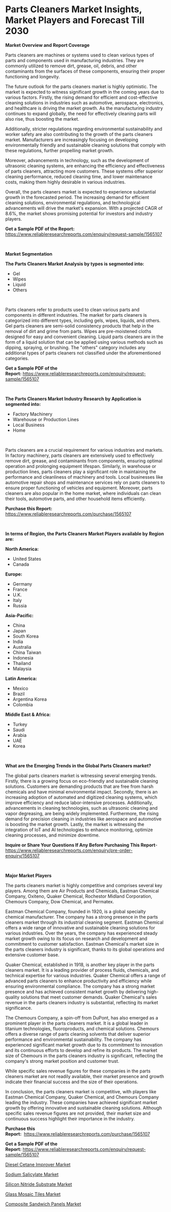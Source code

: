 <p><h1>Parts Cleaners Market Insights, Market Players and Forecast Till 2030</h1></p><p><strong>Market Overview and Report Coverage</strong></p>
<p><p>Parts cleaners are machines or systems used to clean various types of parts and components used in manufacturing industries. They are commonly utilized to remove dirt, grease, oil, debris, and other contaminants from the surfaces of these components, ensuring their proper functioning and longevity.</p><p>The future outlook for the parts cleaners market is highly optimistic. The market is expected to witness significant growth in the coming years due to various factors. Firstly, the rising demand for efficient and cost-effective cleaning solutions in industries such as automotive, aerospace, electronics, and healthcare is driving the market growth. As the manufacturing industry continues to expand globally, the need for effectively cleaning parts will also rise, thus boosting the market.</p><p>Additionally, stricter regulations regarding environmental sustainability and worker safety are also contributing to the growth of the parts cleaners market. Manufacturers are increasingly focusing on developing environmentally friendly and sustainable cleaning solutions that comply with these regulations, further propelling market growth.</p><p>Moreover, advancements in technology, such as the development of ultrasonic cleaning systems, are enhancing the efficiency and effectiveness of parts cleaners, attracting more customers. These systems offer superior cleaning performance, reduced cleaning time, and lower maintenance costs, making them highly desirable in various industries.</p><p>Overall, the parts cleaners market is expected to experience substantial growth in the forecasted period. The increasing demand for efficient cleaning solutions, environmental regulations, and technological advancements will drive the market's expansion. With a projected CAGR of 8.6%, the market shows promising potential for investors and industry players.</p></p>
<p><strong>Get a Sample PDF of the Report:</strong> <a href="https://www.reliableresearchreports.com/enquiry/request-sample/1565107">https://www.reliableresearchreports.com/enquiry/request-sample/1565107</a></p>
<p>&nbsp;</p>
<p><strong>Market Segmentation</strong></p>
<p><strong>The Parts Cleaners Market Analysis by types is segmented into:</strong></p>
<p><ul><li>Gel</li><li>Wipes</li><li>Liquid</li><li>Others</li></ul></p>
<p>&nbsp;</p>
<p><p>Parts cleaners refer to products used to clean various parts and components in different industries. The market for parts cleaners is categorized into different types, including gels, wipes, liquids, and others. Gel parts cleaners are semi-solid consistency products that help in the removal of dirt and grime from parts. Wipes are pre-moistened cloths designed for easy and convenient cleaning. Liquid parts cleaners are in the form of a liquid solution that can be applied using various methods such as dipping, spraying, or brushing. The "others" category includes any additional types of parts cleaners not classified under the aforementioned categories.</p></p>
<p><strong>Get a Sample PDF of the Report:</strong>&nbsp;<a href="https://www.reliableresearchreports.com/enquiry/request-sample/1565107">https://www.reliableresearchreports.com/enquiry/request-sample/1565107</a></p>
<p>&nbsp;</p>
<p><strong>The Parts Cleaners Market Industry Research by Application is segmented into:</strong></p>
<p><ul><li>Factory Machinery</li><li>Warehouse or Production Lines</li><li>Local Business</li><li>Home</li></ul></p>
<p>&nbsp;</p>
<p><p>Parts cleaners are a crucial requirement for various industries and markets. In factory machinery, parts cleaners are extensively used to effectively remove dirt, grease, and contaminants from components, ensuring optimal operation and prolonging equipment lifespan. Similarly, in warehouse or production lines, parts cleaners play a significant role in maintaining the performance and cleanliness of machinery and tools. Local businesses like automotive repair shops and maintenance services rely on parts cleaners to ensure proper functioning of vehicles and equipment. Moreover, parts cleaners are also popular in the home market, where individuals can clean their tools, automotive parts, and other household items efficiently.</p></p>
<p><strong>Purchase this Report:</strong>&nbsp; <a href="https://www.reliableresearchreports.com/purchase/1565107">https://www.reliableresearchreports.com/purchase/1565107</a></p>
<p>&nbsp;</p>
<p><strong>In terms of Region, the Parts Cleaners Market Players available by Region are:</strong></p>
<p>
    <p> <strong> North America: </strong>
        <ul>
            <li>United States</li>
            <li>Canada</li>
        </ul>
        </p> 
    <p> <strong> Europe: </strong>
        <ul>
            <li>Germany</li>
            <li>France</li>
            <li>U.K.</li>
            <li>Italy</li>
            <li>Russia</li>
        </ul>
        </p> 
    <p> <strong> Asia-Pacific: </strong>
        <ul>
            <li>China</li>
            <li>Japan</li>
            <li>South Korea</li>
            <li>India</li>
            <li>Australia</li>
            <li>China Taiwan</li>
            <li>Indonesia</li>
            <li>Thailand</li>
            <li>Malaysia</li>
        </ul>
        </p> 
    <p> <strong> Latin America: </strong>
        <ul>
            <li>Mexico</li>
            <li>Brazil</li>
            <li>Argentina Korea</li>
            <li>Colombia</li>
        </ul>
        </p> 
    <p> <strong> Middle East & Africa: </strong>
        <ul>
            <li>Turkey</li>
            <li>Saudi</li>
            <li>Arabia</li>
            <li>UAE</li>
            <li>Korea</li>
        </ul>
    </p>
    </p>
<p>&nbsp;</p>
<p><strong>What are the Emerging Trends in the Global Parts Cleaners market?</strong></p>
<p><p>The global parts cleaners market is witnessing several emerging trends. Firstly, there is a growing focus on eco-friendly and sustainable cleaning solutions. Customers are demanding products that are free from harsh chemicals and have minimal environmental impact. Secondly, there is an increasing adoption of automated and digitized cleaning systems, which improve efficiency and reduce labor-intensive processes. Additionally, advancements in cleaning technologies, such as ultrasonic cleaning and vapor degreasing, are being widely implemented. Furthermore, the rising demand for precision cleaning in industries like aerospace and automotive is boosting the market growth. Lastly, the market is witnessing the integration of IoT and AI technologies to enhance monitoring, optimize cleaning processes, and minimize downtime.</p></p>
<p><strong>Inquire or Share Your Questions If Any Before Purchasing This Report</strong>- <a href="https://www.reliableresearchreports.com/enquiry/pre-order-enquiry/1565107">https://www.reliableresearchreports.com/enquiry/pre-order-enquiry/1565107</a></p>
<p>&nbsp;</p>
<p><strong>Major Market Players</strong></p>
<p><p>The parts cleaners market is highly competitive and comprises several key players. Among them are Air Products and Chemicals, Eastman Chemical Company, Oxiteno, Quaker Chemical, Rochestor Midland Corporation, Chemours Company, Dow Chemical, and Permatex. </p><p>Eastman Chemical Company, founded in 1920, is a global specialty chemical manufacturer. The company has a strong presence in the parts cleaners market through its industrial cleaning segment. Eastman Chemical offers a wide range of innovative and sustainable cleaning solutions for various industries. Over the years, the company has experienced steady market growth owing to its focus on research and development and commitment to customer satisfaction. Eastman Chemical's market size in the parts cleaners industry is significant, thanks to its global operations and extensive customer base.</p><p>Quaker Chemical, established in 1918, is another key player in the parts cleaners market. It is a leading provider of process fluids, chemicals, and technical expertise for various industries. Quaker Chemical offers a range of advanced parts cleaners to enhance productivity and efficiency while ensuring environmental compliance. The company has a strong market presence and has achieved consistent market growth by delivering high-quality solutions that meet customer demands. Quaker Chemical's sales revenue in the parts cleaners industry is substantial, reflecting its market significance.</p><p>The Chemours Company, a spin-off from DuPont, has also emerged as a prominent player in the parts cleaners market. It is a global leader in titanium technologies, fluoroproducts, and chemical solutions. Chemours offers a diverse range of parts cleaning solvents that deliver superior performance and environmental sustainability. The company has experienced significant market growth due to its commitment to innovation and its continuous efforts to develop and refine its products. The market size of Chemours in the parts cleaners industry is significant, reflecting the company's strong market position and customer trust.</p><p>While specific sales revenue figures for these companies in the parts cleaners market are not readily available, their market presence and growth indicate their financial success and the size of their operations.</p><p>In conclusion, the parts cleaners market is competitive, with players like Eastman Chemical Company, Quaker Chemical, and Chemours Company leading the industry. These companies have achieved significant market growth by offering innovative and sustainable cleaning solutions. Although specific sales revenue figures are not provided, their market size and continuous success highlight their importance in the industry.</p></p>
<p><strong>Purchase this Report:</strong>&nbsp;&nbsp;<a href="https://www.reliableresearchreports.com/purchase/1565107">https://www.reliableresearchreports.com/purchase/1565107</a></p>
<p></p>
<p><strong>Get a Sample PDF of the Report:</strong>&nbsp;<a href="https://www.reliableresearchreports.com/enquiry/request-sample/1565107">https://www.reliableresearchreports.com/enquiry/request-sample/1565107</a></p>
<p><p><a href="https://github.com/santosh758595/Market-Research-Report-List-2/blob/main/diesel-cetane-improver-market.md">Diesel Cetane Improver Market</a></p><p><a href="https://github.com/Chiragrp25/Market-Research-Report-List-2/blob/main/sodium-salicylate-market.md">Sodium Salicylate Market</a></p><p><a href="https://github.com/AKSHATREPORTPRIME/Market-Research-Report-List-2/blob/main/silicon-nitride-substrate-market.md">Silicon Nitride Substrate Market</a></p><p><a href="https://github.com/Chiragrp26/Market-Research-Report-List-2/blob/main/glass-mosaic-tiles-market.md">Glass Mosaic Tiles Market</a></p><p><a href="https://github.com/YashRP12/Market-Research-Report-List-2/blob/main/composite-sandwich-panels-market.md">Composite Sandwich Panels Market</a></p></p>